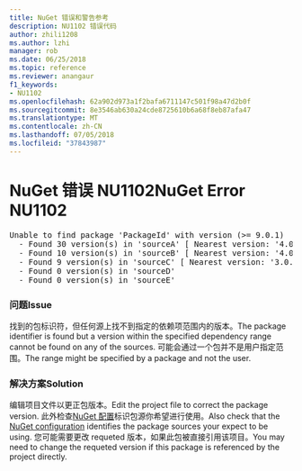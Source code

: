 ```yaml
---
title: NuGet 错误和警告参考
description: NU1102 错误代码
author: zhili1208
ms.author: lzhi
manager: rob
ms.date: 06/25/2018
ms.topic: reference
ms.reviewer: anangaur
f1_keywords:
- NU1102
ms.openlocfilehash: 62a902d973a1f2bafa6711147c501f98a47d2b0f
ms.sourcegitcommit: 8e3546ab630a24cde8725610b6a68f8eb87afa47
ms.translationtype: MT
ms.contentlocale: zh-CN
ms.lasthandoff: 07/05/2018
ms.locfileid: "37843987"
---
```

# <a name="nuget-error-nu1102"></a><span data-ttu-id="f1634-103">NuGet 错误 NU1102</span><span class="sxs-lookup"><span data-stu-id="f1634-103">NuGet Error NU1102</span></span>

<pre>Unable to find package 'PackageId' with version (>= 9.0.1)<br/>  - Found 30 version(s) in 'sourceA' [ Nearest version: '4.0.0' ]<br/>  - Found 10 version(s) in 'sourceB' [ Nearest version: '4.0.0-rc-2129' ]<br/>  - Found 9 version(s) in 'sourceC' [ Nearest version: '3.0.0-beta-00032' ]<br/>  - Found 0 version(s) in 'sourceD'<br/>  - Found 0 version(s) in 'sourceE'</pre>

### <a name="issue"></a><span data-ttu-id="f1634-104">问题</span><span class="sxs-lookup"><span data-stu-id="f1634-104">Issue</span></span>
<span data-ttu-id="f1634-105">找到的包标识符，但任何源上找不到指定的依赖项范围内的版本。</span><span class="sxs-lookup"><span data-stu-id="f1634-105">The package identifier is found but a version within the specified dependency range cannot be found on any of the sources.</span></span> <span data-ttu-id="f1634-106">可能会通过一个包并不是用户指定范围。</span><span class="sxs-lookup"><span data-stu-id="f1634-106">The range might be specified by a package and not the user.</span></span>

### <a name="solution"></a><span data-ttu-id="f1634-107">解决方案</span><span class="sxs-lookup"><span data-stu-id="f1634-107">Solution</span></span>
<span data-ttu-id="f1634-108">编辑项目文件以更正包版本。</span><span class="sxs-lookup"><span data-stu-id="f1634-108">Edit the project file to correct the package version.</span></span> <span data-ttu-id="f1634-109">此外检查[NuGet 配置](../../consume-packages/Configuring-NuGet-Behavior.md)标识包源你希望进行使用。</span><span class="sxs-lookup"><span data-stu-id="f1634-109">Also check that the [NuGet configuration](../../consume-packages/Configuring-NuGet-Behavior.md) identifies the package sources your expect to be using.</span></span> <span data-ttu-id="f1634-110">您可能需要更改 requeted 版本，如果此包被直接引用该项目。</span><span class="sxs-lookup"><span data-stu-id="f1634-110">You may need to change the requeted version if this package is referenced by the project directly.</span></span>